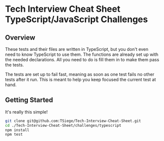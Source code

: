 # Tech Interview Cheat Sheet TypeScript/JavaScript Challenges

## Overview
These tests and their files are written in TypeScript, but you don't even need to know TypeScript to use them. The functions are already set up with the needed declarations. All you need to do is fill them in to make them pass the tests.

The tests are set up to fail fast, meaning as soon as one test fails no other tests after it run. This is meant to help you keep focused the current test at hand.

## Getting Started
It's really this simple!
```bash
git clone git@github.com:TSiege/Tech-Interview-Cheat-Sheet.git
cd ./Tech-Interview-Cheat-Sheet/challenges/typescript
npm install
npm test
```
